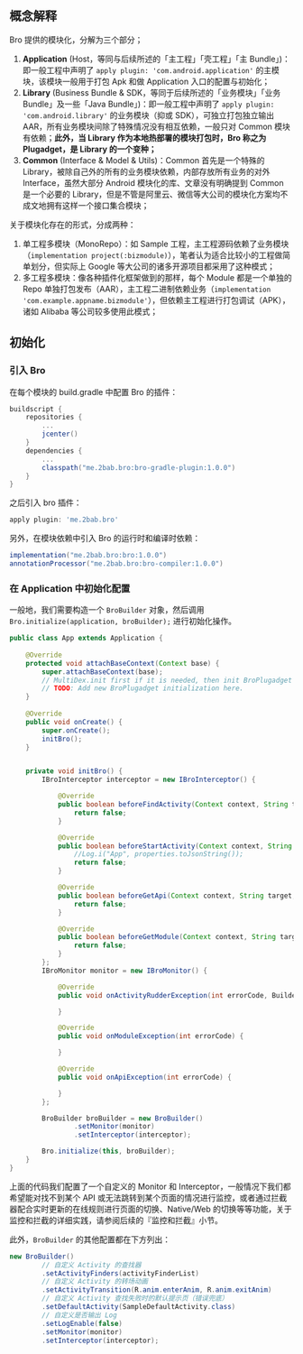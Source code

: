 ## 概念解释

Bro 提供的模块化，分解为三个部分；

1. **Application** (Host，等同与后续所述的「主工程」「壳工程」「主 Bundle」)：即一般工程中声明了 `apply plugin: 'com.android.application'` 的主模块，该模块一般用于打包 Apk 和做 Application 入口的配置与初始化；
2. **Library** (Business Bundle & SDK，等同于后续所述的「业务模块」「业务 Bundle」及一些「Java Bundle」)：即一般工程中声明了 `apply plugin: 'com.android.library'` 的业务模块（抑或 SDK），可独立打包独立输出 AAR，所有业务模块间除了特殊情况没有相互依赖，一般只对 Common 模块有依赖；**此外，当 Library 作为本地热部署的模块打包时，Bro 称之为 Plugadget，是 Library 的一个变种；**
3. **Common** (Interface & Model & Utils)：Common 首先是一个特殊的 Library，被除自己外的所有的业务模块依赖，内部存放所有业务的对外 Interface，虽然大部分 Android 模块化的库、文章没有明确提到 Common 是一个必要的 Library，但是不管是阿里云、微信等大公司的模块化方案均不成文地拥有这样一个接口集合模块；

关于模块化存在的形式，分成两种：

1. 单工程多模块（MonoRepo）：如 Sample 工程，主工程源码依赖了业务模块（`implementation project(:bizmodule)`），笔者认为适合比较小的工程做简单划分，但实际上 Google 等大公司的诸多开源项目都采用了这种模式；
2. 多工程多模块：像各种插件化框架做到的那样，每个 Module 都是一个单独的 Repo 单独打包发布（AAR），主工程二进制依赖业务（`implementation 'com.example.appname.bizmodule'`），但依赖主工程进行打包调试（APK），诸如 Alibaba 等公司较多使用此模式；

## 初始化

### 引入 Bro

在每个模块的 build.gradle 中配置 Bro 的插件：

``` gradle
buildscript {
    repositories {
        ...
        jcenter()
    }
    dependencies {
        ...
        classpath("me.2bab.bro:bro-gradle-plugin:1.0.0")
    }
}
```

之后引入 bro 插件：

``` gradle
apply plugin: 'me.2bab.bro'
```

另外，在模块依赖中引入 Bro 的运行时和编译时依赖：

``` gradle
implementation("me.2bab.bro:bro:1.0.0")
annotationProcessor("me.2bab.bro:bro-compiler:1.0.0")
```

### 在 Application 中初始化配置

一般地，我们需要构造一个 `BroBuilder` 对象，然后调用 `Bro.initialize(application, broBuilder);` 进行初始化操作。

``` java
public class App extends Application {
    
    @Override
    protected void attachBaseContext(Context base) {
        super.attachBaseContext(base);
        // MultiDex.init first if it is needed, then init BroPlugadget
        // TODO: Add new BroPlugadget initialization here.
    }
    
    @Override
    public void onCreate() {
        super.onCreate();
        initBro();
    }


    private void initBro() {
        IBroInterceptor interceptor = new IBroInterceptor() {

            @Override
            public boolean beforeFindActivity(Context context, String target, Intent intent, BroProperties properties) {
                return false;
            }

            @Override
            public boolean beforeStartActivity(Context context, String target, Intent intent, BroProperties properties) {
                //Log.i("App", properties.toJsonString());
                return false;
            }

            @Override
            public boolean beforeGetApi(Context context, String target, IBroApi api, BroProperties properties) {
                return false;
            }

            @Override
            public boolean beforeGetModule(Context context, String target, IBroModule module, BroProperties properties) {
                return false;
            }
        };
        IBroMonitor monitor = new IBroMonitor() {

            @Override
            public void onActivityRudderException(int errorCode, Builder builder) {

            }

            @Override
            public void onModuleException(int errorCode) {

            }

            @Override
            public void onApiException(int errorCode) {

            }
        };

        BroBuilder broBuilder = new BroBuilder()
                .setMonitor(monitor)
                .setInterceptor(interceptor);

        Bro.initialize(this, broBuilder);
    }
}        
```

上面的代码我们配置了一个自定义的 Monitor 和 Interceptor，一般情况下我们都希望能对找不到某个 API 或无法跳转到某个页面的情况进行监控，或者通过拦截器配合实时更新的在线规则进行页面的切换、Native/Web 的切换等等功能，关于监控和拦截的详细实践，请参阅后续的『监控和拦截』小节。

此外，`BroBuilder` 的其他配置都在下方列出：

``` java
new BroBuilder()
        // 自定义 Activity 的查找器
        .setActivityFinders(activityFinderList) 
        // 自定义 Activity 的转场动画
        .setActivityTransition(R.anim.enterAnim, R.anim.exitAnim) 
        // 自定义 Activity 查找失败时的默认提示页（错误兜底）
        .setDefaultActivity(SampleDefaultActivity.class)
        // 自定义是否输出 Log
        .setLogEnable(false)
        .setMonitor(monitor)
        .setInterceptor(interceptor);
```


